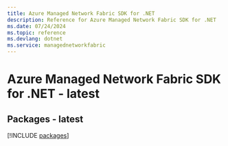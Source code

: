 ```yaml
---
title: Azure Managed Network Fabric SDK for .NET
description: Reference for Azure Managed Network Fabric SDK for .NET
ms.date: 07/24/2024
ms.topic: reference
ms.devlang: dotnet
ms.service: managednetworkfabric
---
```

# Azure Managed Network Fabric SDK for .NET - latest
## Packages - latest
[!INCLUDE [packages](managed-network-fabric-index.md)]